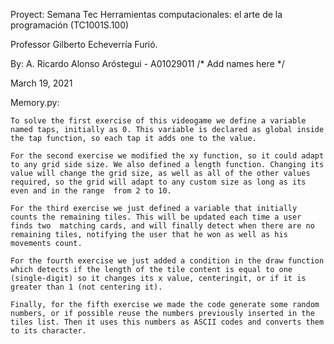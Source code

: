 
Proyect: Semana Tec Herramientas computacionales: el arte de la programación (TC1001S.100)

Professor Gilberto Echeverría Furió.

By:
A. Ricardo Alonso Aróstegui - A01029011
/*
Add names here
*/

March 19, 2021

Memory.py:

    To solve the first exercise of this videogame we define a variable named taps, initially as 0. This variable is declared as global inside the tap function, so each tap it adds one to the value.

    For the second exercise we modified the xy function, so it could adapt to any grid side size. We also defined a length function. Changing its value will change the grid size, as well as all of the other values required, so the grid will adapt to any custom size as long as its even and in the range  from 2 to 10.

    For the third exercise we just defined a variable that initially counts the remaining tiles. This will be updated each time a user finds two  matching cards, and will finally detect when there are no remaining tiles, notifying the user that he won as well as his movements count.

    For the fourth exercise we just added a condition in the draw function which detects if the length of the tile content is equal to one (single-digit) so it changes its x value, centeringit, or if it is greater than 1 (not centering it).

    Finally, for the fifth exercise we made the code generate some random numbers, or if possible reuse the numbers previously inserted in the tiles list. Then it uses this numbers as ASCII codes and converts them to its character.